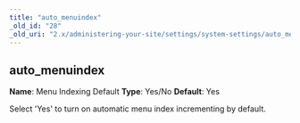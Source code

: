 ```yaml
---
title: "auto_menuindex"
_old_id: "28"
_old_uri: "2.x/administering-your-site/settings/system-settings/auto_menuindex"
---
```


## auto\_menuindex

**Name**: Menu Indexing Default
**Type**: Yes/No
**Default**: Yes

Select 'Yes' to turn on automatic menu index incrementing by default.